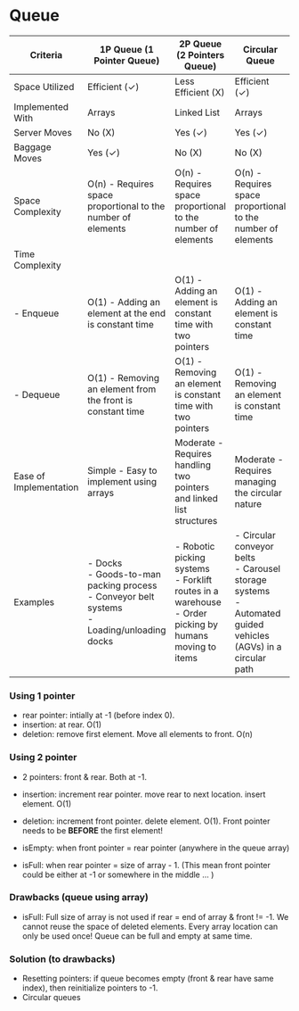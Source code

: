 # Queue

| Criteria               | 1P Queue (1 Pointer Queue)                                                                        | 2P Queue (2 Pointers Queue)                                                                                | Circular Queue                                                                                                   |
| ---------------------- | ------------------------------------------------------------------------------------------------- | ---------------------------------------------------------------------------------------------------------- | ---------------------------------------------------------------------------------------------------------------- |
| Space Utilized         | Efficient (✓)                                                                                     | Less Efficient (X)                                                                                         | Efficient (✓)                                                                                                    |
| Implemented With       | Arrays                                                                                            | Linked List                                                                                                | Arrays                                                                                                           |
| Server Moves           | No (X)                                                                                            | Yes (✓)                                                                                                    | Yes (✓)                                                                                                          |
| Baggage Moves          | Yes (✓)                                                                                           | No (X)                                                                                                     | No (X)                                                                                                           |
| Space Complexity       | O(n) - Requires space proportional to the number of elements                                      | O(n) - Requires space proportional to the number of elements                                               | O(n) - Requires space proportional to the number of elements                                                     |
| Time Complexity        |                                                                                                   |                                                                                                            |                                                                                                                  |
| - Enqueue              | O(1) - Adding an element at the end is constant time                                              | O(1) - Adding an element is constant time with two pointers                                                | O(1) - Adding an element is constant time                                                                        |
| - Dequeue              | O(1) - Removing an element from the front is constant time                                        | O(1) - Removing an element is constant time with two pointers                                              | O(1) - Removing an element is constant time                                                                      |
| Ease of Implementation | Simple - Easy to implement using arrays                                                           | Moderate - Requires handling two pointers and linked list structures                                       | Moderate - Requires managing the circular nature                                                                 |
| Examples               | - Docks<br>- Goods-to-man packing process<br>- Conveyor belt systems<br>- Loading/unloading docks | - Robotic picking systems<br>- Forklift routes in a warehouse<br>- Order picking by humans moving to items | - Circular conveyor belts<br>- Carousel storage systems<br>- Automated guided vehicles (AGVs) in a circular path |

### Using 1 pointer

- rear pointer: intially at -1 (before index 0).
- insertion: at rear. O(1)
- deletion: remove first element. Move all elements to front. O(n)

### Using 2 pointer

- 2 pointers: front & rear. Both at -1.
- insertion: increment rear pointer. move rear to next location. insert element. O(1)
- deletion: increment front pointer. delete element. O(1). Front pointer needs to be **BEFORE** the first element!

- isEmpty: when front pointer = rear pointer (anywhere in the queue array)
- isFull: when rear pointer = size of array - 1. (This mean front pointer could be either at -1 or somewhere in the middle ... )

### Drawbacks (queue using array)

- isFull: Full size of array is not used if rear = end of array & front != -1. We cannot reuse the space of deleted elements. Every array location can only be used once! Queue can be full and empty at same time.

### Solution (to drawbacks)

- Resetting pointers: if queue becomes empty (front & rear have same index), then reinitialize pointers to -1.
- Circular queues
